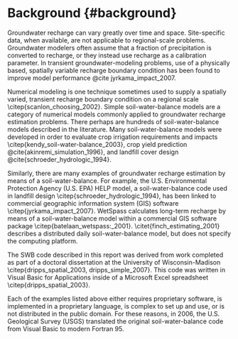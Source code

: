 # Background {#background}
Groundwater recharge can vary greatly over time and space. Site-specific data, when available, are not applicable to regional-scale problems. Groundwater modelers often assume that a fraction of precipitation is converted to recharge, or they instead use recharge as a calibration parameter. In transient groundwater-modeling problems, use of a physically based, spatially variable recharge boundary condition has been found to improve model performance @cite jyrkama_impact_2007.

Numerical modeling is one technique sometimes used to supply a spatially varied, transient recharge boundary condition on a regional scale \citep{scanlon_choosing_2002}. Simple soil-water-balance models are a category of numerical models commonly applied to groundwater recharge estimation problems. There perhaps are hundreds of soil-water-balance models described in the literature. Many soil-water-balance models were developed in order to evaluate crop irrigation requirements and impacts \citep{kendy_soil-water-balance_2003}, crop yield prediction @cite{akinremi_simulation_1996}, and landfill cover design @cite{schroeder_hydrologic_1994}.

Similarly, there are many examples of groundwater recharge estimation by means of a soil-water-balance. For example, the U.S. Environmental Protection Agency (U.S. EPA) HELP model, a soil-water-balance code used in landfill design \citep{schroeder_hydrologic_1994}, has been linked to commercial geographic information system (GIS) software \citep{jyrkama_impact_2007}. WetSpass calculates long-term recharge by means of a soil-water-balance model within a commercial GIS software package \citep{batelaan_wetspass:_2001}.  \citet{finch_estimating_2001} describes a distributed daily soil-water-balance model, but does not specify the computing platform.

The SWB code described in this report was derived from work completed as part of a doctoral dissertation at the University of Wisconsin-Madison \citep{dripps_spatial_2003, dripps_simple_2007}. This code was written in Visual Basic for Applications inside of a Microsoft Excel spreadsheet \citep{dripps_spatial_2003}. 

Each of the examples listed above either requires proprietary software, is implemented in a proprietary language, is complex to set up and use, or is not distributed in the public domain. For these reasons, in 2006, the U.S. Geological Survey (USGS) translated the original soil-water-balance code from Visual Basic to modern Fortran 95.
